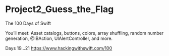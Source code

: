 # Project2_Guess_the_Flag
The 100 Days of Swift

You’ll meet:
Asset catalogs, buttons, colors, array shuffling, 
random number generation, @IBAction, UIAlertController, and more.

Days 19...21
https://www.hackingwithswift.com/100

